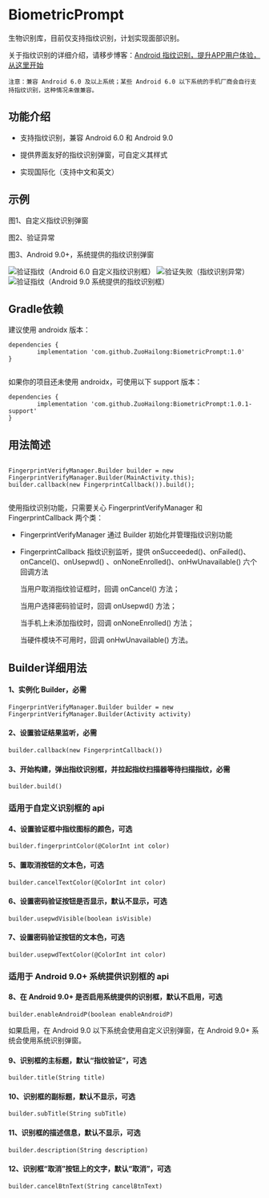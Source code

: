 # BiometricPrompt

生物识别库，目前仅支持指纹识别，计划实现面部识别。

关于指纹识别的详细介绍，请移步博客：[Android 指纹识别，提升APP用户体验，从这里开始](https://blog.csdn.net/hailong0529/article/details/95406183)

` 注意：兼容 Android 6.0 及以上系统；某些 Android 6.0 以下系统的手机厂商会自行支持指纹识别，这种情况未做兼容。 `

## 功能介绍

- 支持指纹识别，兼容 Android 6.0 和 Android 9.0

- 提供界面友好的指纹识别弹窗，可自定义其样式

- 实现国际化（支持中文和英文）

## 示例

图1、自定义指纹识别弹窗

图2、验证异常

图3、Android 9.0+，系统提供的指纹识别弹窗

![验证指纹（Android 6.0 自定义指纹识别框）](https://raw.githubusercontent.com/ZuoHailong/BiometricPrompt/master/example/file/verifyM.png)
![验证失败（指纹识别异常）](https://raw.githubusercontent.com/ZuoHailong/BiometricPrompt/master/example/file/fail.png)
![验证指纹（Android 9.0 系统提供的指纹识别框）](https://raw.githubusercontent.com/ZuoHailong/BiometricPrompt/master/example/file/verifyP.png)

## Gradle依赖

建议使用 androidx 版本：
```
dependencies {
        implementation 'com.github.ZuoHailong:BiometricPrompt:1.0'
}
	
```
如果你的项目还未使用 androidx，可使用以下 support 版本：
```
dependencies {
        implementation 'com.github.ZuoHailong:BiometricPrompt:1.0.1-support'
}

```
## 用法简述
```

FingerprintVerifyManager.Builder builder = new FingerprintVerifyManager.Builder(MainActivity.this);
builder.callback(new FingerprintCallback()).build();
    
```
使用指纹识别功能，只需要关心 FingerprintVerifyManager 和 FingerprintCallback 两个类：

- FingerprintVerifyManager 通过 Builder 初始化并管理指纹识别功能

- FingerprintCallback 指纹识别监听，提供 onSucceeded()、onFailed()、onCancel()、onUsepwd() 、onNoneEnrolled()、onHwUnavailable() 六个回调方法

    当用户取消指纹验证框时，回调 onCancel() 方法；
    
    当用户选择密码验证时，回调 onUsepwd() 方法；
    
    当手机上未添加指纹时，回调 onNoneEnrolled() 方法；
    
    当硬件模块不可用时，回调 onHwUnavailable() 方法。
    
## Builder详细用法

#### 1、实例化 Builder，必需
```
FingerprintVerifyManager.Builder builder = new FingerprintVerifyManager.Builder(Activity activity)
```
#### 2、设置验证结果监听，必需
```
builder.callback(new FingerprintCallback())
```
#### 3、开始构建，弹出指纹识别框，并拉起指纹扫描器等待扫描指纹，必需
```
builder.build()
```
### 适用于自定义识别框的 api
#### 4、设置验证框中指纹图标的颜色，可选
```
builder.fingerprintColor(@ColorInt int color)
```
#### 5、置取消按钮的文本色，可选
```
builder.cancelTextColor(@ColorInt int color)
```
#### 6、设置密码验证按钮是否显示，默认不显示，可选
```
builder.usepwdVisible(boolean isVisible)
```
#### 7、设置密码验证按钮的文本色，可选
```
builder.usepwdTextColor(@ColorInt int color)
```
### 适用于 Android 9.0+ 系统提供识别框的 api
#### 8、在 Android 9.0+ 是否启用系统提供的识别框，默认不启用，可选
```
builder.enableAndroidP(boolean enableAndroidP)
```
如果启用，在 Android 9.0 以下系统会使用自定义识别弹窗，在 Android 9.0+ 系统会使用系统识别弹窗。
#### 9、识别框的主标题，默认“指纹验证”，可选
```
builder.title(String title)
```
#### 10、识别框的副标题，默认不显示，可选
```
builder.subTitle(String subTitle)
```
#### 11、识别框的描述信息，默认不显示，可选
```
builder.description(String description)
```
#### 12、识别框“取消”按钮上的文字，默认“取消”，可选
```
builder.cancelBtnText(String cancelBtnText)
```


